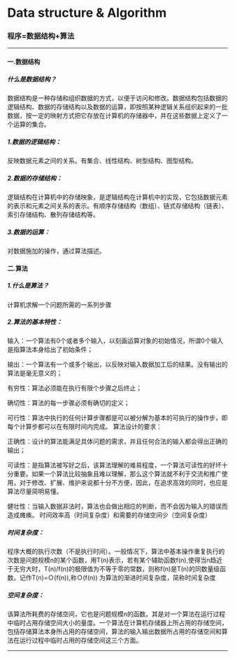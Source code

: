 # Data structure & Algorithm
### 程序=数据结构+算法
---
#### 一.数据结构
##### 什么是数据结构？

数据结构是一种存储和组织数据的方式，以便于访问和修改。数据结构包括数据的逻辑结构、数据的存储结构以及数据的运算，即按照某种逻辑关系组织起来的一批数据，按一定的映射方式把它存放在计算机的存储器中，并在这些数据上定义了一个运算的集合。

##### 1.数据的逻辑结构：
反映数据元素之间的关系。有集合、线性结构、树型结构、图型结构。
##### 2.数据的存储结构：
逻辑结构在计算机中的存储映象，是逻辑结构在计算机中的实现，它包括数据元素的表示和元素之间关系的表示。有顺序存储结构（数组）、链式存储结构（链表）、索引存储结构、散列存储结构等。
##### 3.数据的运算：
对数据施加的操作，通过算法描述。


#### 二.算法
##### 1.什么是算法？

计算机求解一个问题所需的一系列步骤

##### 2.算法的基本特性：

输入：一个算法有0个或者多个输入，以刻画运算对象的初始情况，所谓0个输入是指算法本身给出了初始条件；

输出：一个算法有一个或多个输出，以反映对输入数据加工后的结果。没有输出的算法是毫无意义的；

有穷性：算法必须能在执行有限个步骤之后终止；

确切性：算法的每一步骤必须有确切的定义；

可行性：算法中执行的任何计算步骤都是可以被分解为基本的可执行的操作步，即每个计算步都可以在有限时间内完成。
算法设计的要求：

正确性：设计的算法能满足具体问题的需求，并且任何合法的输入都会得出正确的输出；

可读性：是指算法被写好之后，该算法理解的难易程度，一个算法可读性的好坏十分重要。如果一个算法比较抽象且难以理解，那么这个算法就不利于交流和推广使用，对于修改、扩展、维护来说都十分不方便，因此，在追求高效的同时，也应是算法尽量简明易懂。

健壮性：当输入数据非法时，算法也会做出相应的判断，而不会因为输入的错误而造成瘫痪。
时间效率高（时间复杂度）和需要的存储空间少（空间复杂度）
##### 时间复杂度：

程序大概的执行次数（不是执行时间）。一般情况下，算法中基本操作重复执行的次数是问题规模n的某个函数，用T(n)表示，若有某个辅助函数f(n),使得当n趋近于无穷大时，T(n)/f(n)的极限值为不等于零的常数，则称f(n)是T(n)的同数量级函数。记作T(n)=Ｏ(f(n)),称Ｏ(f(n)) 为算法的渐进时间复杂度，简称时间复杂度

##### 空间复杂度：

该算法所耗费的存储空间，它也是问题规模n的函数。其是对一个算法在运行过程中临时占用存储空间大小的量度。一个算法在计算机存储器上所占用的存储空间，包括存储算法本身所占用的存储空间，算法的输入输出数据所占用的存储空间和算法在运行过程中临时占用的存储空间这三个方面。

---